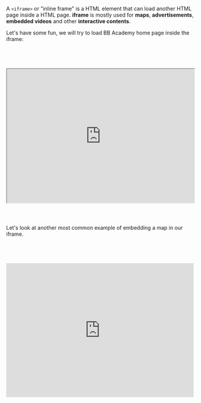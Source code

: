 A `<iframe>` or "inline frame" is a HTML element that can load another HTML page
inside a HTML page. **iframe** is mostly used for **maps**, **advertisements**,
**embedded videos** and other **interactive contents**.

Let's have some fun, we will try to load BB Academy home page inside the iframe:

<codeblock language="html" type="lesson">
  <code>
    <div style="width: 100%">
      <iframe
        src="https://academy.bigbinary.com"
        width="100%"
        height="360"
      ></iframe>
    </div>
  </code>
</codeblock>

Let's look at another most common example of embedding a map in our iframe.

<codeblock language="html" type="lesson">
  <code>
    <div style="width: 100%">
      <iframe
        width="100%"
        height="360"
        title="BigBinary Pune"
        frameborder="0"
        scrolling="no"
        marginheight="0"
        marginwidth="0"
        src="https://maps.google.com/maps?hl=en&amp;q=+(Big%20binary%20)&amp;output=embed"
      ></iframe>
    </div>
  </code>
</codeblock>

